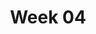 ---
title: Week 04
contents:
  - date: 2025-07-01
    items:
      - type: lecture
        topics:
          - Serret-Frenet basis, cont.
          - Constrained motion
          - Spring force
      - type: problem_set
        title: Set 06 - Constrained Motion
        description: Constrained Motion
        link: "https://drive.google.com/file/d/1sKtW-Kc42Lx-TR4QDQ5RgpxcQhGDDRXz/view?usp=drivesdk"
        solution_link: "###"
      - type: problem_set
        title: Set 09 - Linear Springs
        link: "https://drive.google.com/file/d/1zcm9KN42Fokud1WwjCEeEt4B-KT5stpI/view?usp=drivesdk"
        solution_link: "https://drive.google.com/file/d/1CJ9rMCZ5_6RHZvypBIinyAXn2I0TJSfO/view?usp=sharing"
      - type: lecture_video
        title: Explaining spring force
        link: "https://www.youtube.com/watch?v=WtTDHW2JUVY"
      - type: lecture_video
        title: Spring force examples
        link: "https://www.youtube.com/watch?v=YiOZregJx9w"
      - type: homework
        title: HW 03 - Particles on helix
        link: "https://drive.google.com/file/d/1AvefEuP7eYljS4oICjGSQNzPmrZSSOdd/view?usp=share_link"
        due_date: 2025-07-03

  - date: 2025-07-02
    items:
      - type: exercise
        topics:
          - tbd
      - type: problem_set
        title: Set 08 - Relative motion & Corotational Bases
        description: Relative motion between translating rigid bodies
        link: "https://drive.google.com/file/d/15SJS064FwSMpkfMLjZYIYxMUW1tPyOWy/view?usp=drivesdk"
        solution_link: "###"
      - type: problem_set
        title: Extra problems
        link: "https://drive.google.com/file/d/1WaipiMmWddWer_DrAZcLhzDUnNOMbbq6/view?usp=sharing"
        solution_link: "https://drive.google.com/file/d/1C_fikstDKjVZwX6BM0Y8Xf_ftwCiu4W7/view?usp=sharing"

  - date: 2025-07-03
    items:
      - type: lecture
        topics:
          - Friction
      - type: lecture_video
        title: Explaining the friction force
        link: "https://www.youtube.com/watch?v=_fvCFtpL3c8"
      - type: problem_set
        title: Set 10 - Friction
        link: "https://drive.google.com/file/d/1BsacnK5BUjR_4CQXt7pW7BM2vrtYed5p/view?usp=drivesdk"
        solution_link: "###"
---      